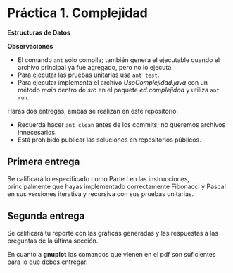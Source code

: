 # Práctica 1. Complejidad
**Estructuras de Datos**

**Observaciones**
* El comando ```ant``` sólo compila; también genera el ejecutable cuando el archivo principal ya fue agregado, pero no lo ejecuta.
* Para ejecutar las pruebas unitarias usa ```ant test```.
* Para ejecutar implementa el archivo _UsoComplejidad.java_ con un método _main_ dentro de _src_ en el paquete _ed.complejidad_ y utiliza ```ant run```.

Harás dos entregas, ambas se realizan en este repositorio. 
* Recuerda hacer ```ant clean``` antes de los commits; no queremos archivos innecesarios.
* Está prohibido publicar las soluciones en repositorios públicos.

## Primera entrega

Se calificará lo especificado como Parte I en las instrucciones, principalmente que hayas implementado correctamente Fibonacci y Pascal en sus versiones iterativa y recursiva con sus pruebas unitarias.

## Segunda entrega

Se calificará tu reporte con las gráficas generadas y las respuestas a las preguntas de la última sección.

En cuanto a **gnuplot** los comandos que vienen en el pdf son suficientes para lo 
que debes entregar.

